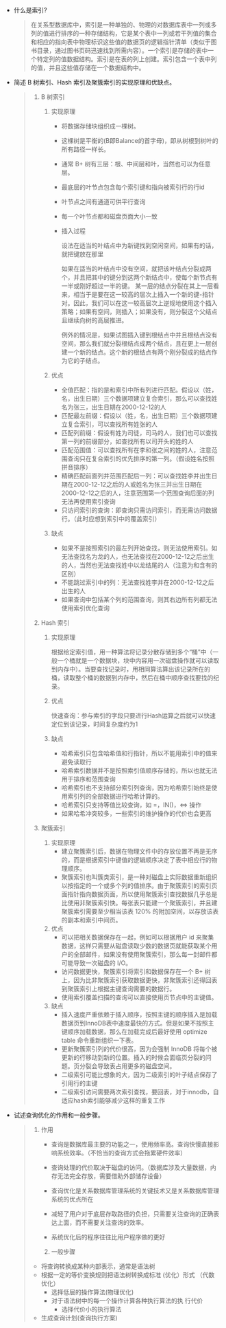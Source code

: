 - 什么是索引? 

  > 在关系型数据库中，索引是一种单独的、物理的对数据库表中一列或多列的值进行排序的一种存储结构，它是某个表中一列或若干列值的集合和相应的指向表中物理标识这些值的数据页的逻辑指针清单（类似于图书目录，通过图书页码迅速找到所需内容）。一个索引是存储的表中一个特定列的值数据结构。索引是在表的列上创建。索引包含一个表中列的值，并且这些值存储在一个数据结构中。

- 简述 B 树索引、Hash 索引及聚簇索引的实现原理和优缺点。

  > 1. B 树索引
  >
  >    1. 实现原理
  >
  >       - 将数据存储块组织成一棵树。
  >
  >       - 这棵树是平衡的(B即Balance的首字母)，即从树根到树叶的所有路径一样长。
  >
  >       - 通常 B+ 树有三层：根、中间层和叶，当然也可以为任意层。
  >
  >       - 最底层的叶节点包含每个索引键和指向被索引行的行id
  >
  >       - 叶节点之间有通道可供平行查询
  >
  >       - 每一个叶节点都和磁盘页面大小一致
  >
  >       - 插入过程
  >
  >         设法在适当的叶结点中为新键找到空闲空间，如果有的话，就把键放在那里
  >
  >         如果在适当的叶结点中没有空间，就把该叶结点分裂成两个，并且把其中的键分到这两个新结点中，使每个新节点有一半或刚好超过一半的键。
  >         某一层的结点分裂在其上一层看来，相当于是要在这一较高的层次上插入一个新的键-指针对。因此，我们可以在这一较高层次上逆规地使用这个插入策略；如果有空间，则插入；如果没有，则分裂这个父结点且继续向树的高层推进。
  >
  >         例外的情况是，如果试图插入键到根结点中并且根结点没有空间，那么我们就分裂根结点成两个结点，且在更上一层创建一个新的结点。这个新的根结点有两个刚分裂成的结点作为它的子结点。
  >
  >    2. 优点
  >
  >       - 全值匹配：指的是和索引中所有列进⾏匹配。假设以（姓，名，出⽣⽇期）三个数据项建⽴复合索引，那么可以查找姓名为张三，出⽣⽇期在2000-12-12的⼈
  >       - 匹配最左前缀：假设以（姓，名，出⽣⽇期）三个数据项建⽴复合索引，可以查找所有姓张的⼈
  >       - 匹配列前缀：假设有姓为司徒，司马的⼈，我们也可以查找第⼀列的前缀部分，如查找所有以司开头的姓的⼈
  >       - 匹配范围值：可以查找所有在李和张之间的姓的⼈，注意范围查询只在复合索引的优先排序的第⼀列。（假设姓名按照拼⾳排序）
  >       - 精确匹配前⾯列并范围匹配后⼀列：可以查找姓李并出⽣⽇期在2000-12-12之后的⼈或姓名为张三并出⽣⽇期在2000-12-12之后的⼈，注意范围第⼀个范围查询后⾯的列⽆法再使⽤索引查询
  >       - 只访问索引的查询：即查询只需访问索引，⽽⽆需访问数据⾏。（此时应想到索引中的覆盖索引）
  >
  >    3. 缺点
  >
  >       - 如果不是按照索引的最左列开始查找，则⽆法使⽤索引。如⽆法查找名为龙的⼈，也⽆法查找在2000-12-12之后出⽣的⼈，当然也⽆法查找姓中以龙结尾的⼈（注意为和含有的区别）
  >       - 不能跳过索引中的列：⽆法查找姓李并在2000-12-12之后出⽣的⼈
  >       - 如果查询中包括某个列的范围查询，则其右边所有列都⽆法使⽤索引优化查询
  >
  > 2. Hash 索引
  >
  >    1. 实现原理
  >
  >       根据给定索引值，用一种算法将记录分散存储到多个“桶”中（一般一个桶就是一个数据块，块中内容用一次磁盘操作就可以读取到内存中）。当要查找记录时，用相同算法算出该记录所在的桶，读取整个桶的数据到内存中，然后在桶中顺序查找要找的纪录。
  >
  >    2. 优点
  >
  >       快速查询：参与索引的字段只要进⾏Hash运算之后就可以快速定位到该记录，时间复杂度约为1
  >
  >    3. 缺点
  >
  >       - 哈希索引只包含哈希值和⾏指针，所以不能⽤索引中的值来避免读取⾏
  >       - 哈希索引数据并不是按照索引值顺序存储的，所以也就⽆法⽤于排序和范围查询
  >       - 哈希索引也不⽀持部分索引列查询，因为哈希索引始终是使⽤索引列的全部数据进⾏哈希计算的。
  >       - 哈希索引只⽀持等值⽐较查询，如 =，IN()，<=> 操作
  >       - 如果哈希冲突较多，⼀些索引的维护操作的代价也会更⾼
  >
  > 3. 聚簇索引
  >
  >    1. 实现原理
  >       - 建立聚簇索引后，数据在物理文件中的存放位置不再是无序的，而是根据索引中键值的逻辑顺序决定了表中相应行的物理顺序。
  >       - 聚簇索引也叫簇类索引，是一种对磁盘上实际数据重新组织以按指定的一个或多个列的值排序。由于聚簇索引的索引页面指针指向数据页面，所以使用聚簇索引查找数据几乎总是比使用非聚簇索引快。每张表只能建一个聚簇索引，并且建聚簇索引需要至少相当该表 120% 的附加空间，以存放该表的副本和索引中间页。
  >    2. 优点
  >       - 可以把相关数据保存在一起，例如可以根据用户 id 来聚集数据，这样只需要从磁盘读取少数的数据页就能获取某个用户的全部邮件，如果没有使用聚簇索引，那么每一封邮件都可能导致一次磁盘的 I/O。
  >       - 访问数据更快，聚簇索引将索引和数据保存在一个 B+ 树上，因为比非聚簇索引获取数据更快，非聚簇索引还得回表到聚簇索引上根据主键查询需要的数据行。
  >       - 使用索引覆盖扫描的查询可以直接使用页节点中的主键值。
  >    3. 缺点
  >       - 插入速度严重依赖于插入顺序，按照主键的顺序插入是加载数据页到InnoDB表中速度最快的方式。但是如果不按照主键顺序加载数据，那么在加载完成后最好使用 optimize table 命令重新组织一下表。
  >       - 更新聚簇索引列的代价很高，因为会强制 InnoDB 将每个被更新的行移动到新的位置。插入的时候会面临页分裂的问题。页分裂会导致表占用更多的磁盘空间。
  >       - 二级索引可能比想象的大，因为二级索引的叶子结点保存了引用行的主键
  >       - 二级索引访问需要两次索引查找，要回表，对于innodb，自适应hash索引能够减少这样的重复工作

- 试述查询优化的作用和一般步骤。

  > 1. 作用
  >
  >    - 查询是数据库最主要的功能之一，使用频率高。查询快慢直接影响系统效率。（不恰当的查询方式会拖累硬件效率）
  >
  >    - 查询处理的代价取决于磁盘的访问。（数据库涉及大量数据，内存无法完全存放，需要借助外部储存设备）
  >    - 查询优化是关系数据库管理系统的关键技术⼜是关系数据库管理系统的优点所在
  >    - 减轻了⽤户对于底层存取路径的负担，只需要关注查询的正确表达上⾯，⽽不需要关注查询的效率。
  >    - 系统优化后的程序往往⽐⽤户程序做的更好
  >    2. 一般步骤
  > 
  >   - 将查询转换成某种内部表示，通常是语法树
  > - 根据一定的等价变换规则把语法树转换成标准 (优化）形式 （代数优化）
  >   - 选择低层的操作算法(物理优化)
  >   - 对于语法树中的每一个操作计算各种执行算法的执 行代价
  >     - 选择代价小的执行算法
  > - 生成查询计划(查询执行方案)